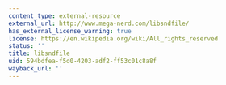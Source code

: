 ```yaml
---
content_type: external-resource
external_url: http://www.mega-nerd.com/libsndfile/
has_external_license_warning: true
license: https://en.wikipedia.org/wiki/All_rights_reserved
status: ''
title: libsndfile
uid: 594bdfea-f5d0-4203-adf2-ff53c01c8a8f
wayback_url: ''
---
```

